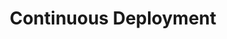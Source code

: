 ---
id: 4-continuous-deployment
title: Continuous Deployment
sidebar_label: Continuous Deployment
---